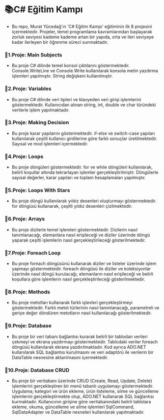 # 📚C# Eğitim Kampı
* Bu repo, Murat Yücedağ'ın 'C# Eğitim Kampı' eğitiminin ilk 8 projesini içermektedir. Projeler, temel programlama kavramlarından başlayarak zorluk seviyesi kademe kademe artan bir yapıda, orta ve ileri seviyeye kadar ilerleyen bir öğrenme süreci sunmaktadır. 

### 🔎1.Proje: Main Subjects
* Bu proje C# dilinde temel konsol çıktılarını göstermektedir. Console.WriteLine ve Console.Write kullanılarak konsola metin yazdırma işlemleri yapılmıştır. String değişkeni kullanılmıştır.

### 🔎2.Proje: Variables
* Bu proje C# dilinde veri tipleri ve klavyeden veri girişi işlemlerini göstermektedir. Kullanıcıdan alınan string, int, double ve char türündeki verilerle işlem yapılmaktadır.

### 🔎3.Proje: Making Decision
* Bu proje karar yapılarını göstermektedir. if-else ve switch-case yapıları kullanılarak çeşitli kullanıcı girdilerine göre farklı sonuçlar üretilmektedir. Sayısal ve mod işlemleri içermektedir.

### 🔎4.Proje: Loops
* Bu proje döngüleri göstermektedir. for ve while döngüleri kullanılarak, belirli koşullar altında tekrarlayan işlemler gerçekleştirilmiştir. Döngülerle sayısal değerler, karar yapıları ve toplam hesaplamaları yapılmıştır.

### 🔎5.Proje: Loops With Stars
* Bu proje döngü kullanılarak yıldız desenleri oluşturmayı göstermektedir. for döngüsü kullanarak, çeşitli yıldız desenleri çizilmektedir.

### 🔎6.Proje: Arrays
* Bu proje dizilerle temel işlemleri göstermektedir. Dizilerin nasıl tanımlanacağı, elemanlara nasıl erişileceği ve diziler üzerinde döngü yaparak çeşitli işlemlerin nasıl gerçekleştirileceği gösterilmektedir.

### 🔎7.Proje: Foreach Loop
* Bu proje foreach döngüsünü kullanarak diziler ve listeler üzerinde işlem yapmayı göstermektedir. foreach döngüsü ile diziler ve koleksiyonlar üzerinde nasıl döngü kurulacağı, elemanların nasıl erişileceği ve belirli koşullara göre işlemlerin nasıl gerçekleştirileceği gösterilmektedir.

### 🔎8.Proje: Methods
* Bu proje metotları kullanarak farklı işlevleri gerçekleştirmeyi göstermektedir. Farklı metot türlerinin nasıl tanımlanacağı, parametreli ve geriye değer döndüren metotların nasıl kullanılacağı gösterilmektedir.

### 🔎9.Proje: Database
* Bu proje bir veri tabanı bağlantısı kurarak belirli bir tablodan verileri çekmeyi ve ekrana yazdırmayı göstermektedir. Tablodaki veriler foreach döngüsü kullanılarak ekrana yazdırılmaktadır. Kod ayrıca ADO.NET kullanılarak SQL bağlantısı kurulmasını ve veri adaptörü ile verilerin bir DataTable nesnesine aktarılmasını içermektedir.

### 🔎10.Proje: Database CRUD
* Bu proje bir veritabanı üzerinde CRUD (Create, Read, Update, Delete) işlemlerini gerçekleştiren bir menü tabanlı uygulamayı göstermektedir. Uygulama; kategori ve ürün ekleme, ürün listeleme, silme ve güncelleme işlemlerini gerçekleştirmekte olup, ADO.NET kullanarak SQL bağlantısı kurmaktadır. Kullanıcının girişine göre veritabanındaki belirli tablolara ekleme, okuma, güncelleme ve silme işlemleri SqlCommand, SqlDataAdapter ve DataTable nesneleri kullanılarak yapılmaktadır.

